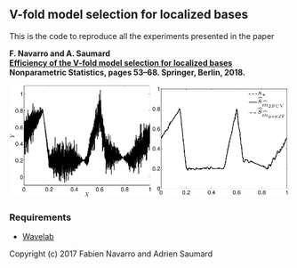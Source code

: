 ## V-fold model selection for localized bases

This is the code to reproduce all the experiments presented in the paper

**F. Navarro and A. Saumard
<br>
[Efficiency of the V-fold model selection for localized bases](https://www.springer.com/gp/book/9783319969404)
Nonparametric Statistics, pages 53–68. Springer, Berlin, 2018.**
<br>


![V-fold](fig/vfold.png)

### Requirements
* [Wavelab](http://statweb.stanford.edu/~wavelab/)

Copyright (c) 2017 Fabien Navarro and Adrien Saumard
